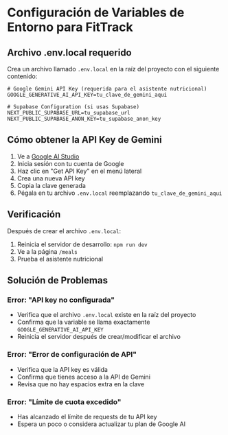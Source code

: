 # Configuración de Variables de Entorno para FitTrack

## Archivo .env.local requerido

Crea un archivo llamado `.env.local` en la raíz del proyecto con el siguiente contenido:

```env
# Google Gemini API Key (requerida para el asistente nutricional)
GOOGLE_GENERATIVE_AI_API_KEY=tu_clave_de_gemini_aqui

# Supabase Configuration (si usas Supabase)
NEXT_PUBLIC_SUPABASE_URL=tu_supabase_url
NEXT_PUBLIC_SUPABASE_ANON_KEY=tu_supabase_anon_key
```

## Cómo obtener la API Key de Gemini

1. Ve a [Google AI Studio](https://aistudio.google.com/)
2. Inicia sesión con tu cuenta de Google
3. Haz clic en "Get API Key" en el menú lateral
4. Crea una nueva API key
5. Copia la clave generada
6. Pégala en tu archivo `.env.local` reemplazando `tu_clave_de_gemini_aqui`

## Verificación

Después de crear el archivo `.env.local`:

1. Reinicia el servidor de desarrollo: `npm run dev`
2. Ve a la página `/meals` 
3. Prueba el asistente nutricional

## Solución de Problemas

### Error: "API key no configurada"
- Verifica que el archivo `.env.local` existe en la raíz del proyecto
- Confirma que la variable se llama exactamente `GOOGLE_GENERATIVE_AI_API_KEY`
- Reinicia el servidor después de crear/modificar el archivo

### Error: "Error de configuración de API"
- Verifica que la API key es válida
- Confirma que tienes acceso a la API de Gemini
- Revisa que no hay espacios extra en la clave

### Error: "Límite de cuota excedido"
- Has alcanzado el límite de requests de tu API key
- Espera un poco o considera actualizar tu plan de Google AI
